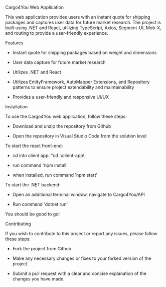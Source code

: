 Cargo4You Web Application

This web application provides users with an instant quote for shipping packages and captures user data for future market research. The project is built using .NET and React, utilizing TypeScript, Axios, Segment-UI, Mob-X, and routing to provide a user-friendly experience.

Features

- Instant quote for shipping packages based on weight and dimensions

- User data capture for future market research

- Utilizes .NET and React

- Utilizes EntityFramework, AutoMapper Extensions, and Repository patterns to ensure project extendability and maintainability

- Provides a user-friendly and responsive UI/UX

Installation

To use the Cargo4You web application, follow these steps:

- Download and unzip the repository from Github

- Open the repository in Visual Studio Code from the solution level

To start the react front-end:

- cd into client app: "cd .\client-app\

- run command 'npm install'

- when installed, run command 'npm start'

To start the .NET backend:

- Open an additional terminal window, navigate to Cargo4You/API

- Run command 'dotnet run'

You should be good to go!

Contributing

If you wish to contribute to this project or report any issues, please follow these steps:

- Fork the project from Github.

- Make any necessary changes or fixes to your forked version of the project.

- Submit a pull request with a clear and concise explanation of the changes you have made.
